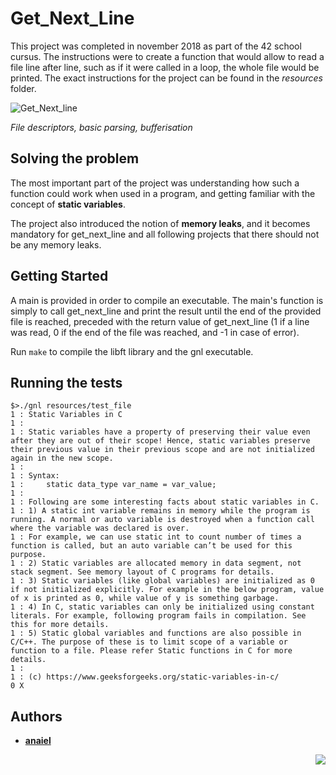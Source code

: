# Get_Next_Line

This project was completed in november 2018 as part of the 42 school cursus. The instructions were to create a function that would allow to read a file line after line, such as if it were called in a loop, the whole file would be printed. The exact instructions for the project can be found in the *resources* folder.

![Get_Next_line](https://i.imgur.com/9M2OsSX.png)

*File descriptors, basic parsing, bufferisation*

## Solving the problem

The most important part of the project was understanding how such a function could work when used in a program, and getting familiar with the concept of **static variables**.

The project also introduced the notion of **memory leaks**, and it becomes mandatory for get_next_line and all following projects that there should not be any memory leaks.

## Getting Started

A main is provided in order to compile an executable. The main's function is simply to call get_next_line and print the result until the end of the provided file is reached, preceded with the return value of get_next_line (1 if a line was read, 0 if the end of the file was reached, and -1 in case of error).

Run `make` to compile the libft library and the gnl executable.

## Running the tests

```
$>./gnl resources/test_file
1 : Static Variables in C
1 :
1 : Static variables have a property of preserving their value even after they are out of their scope! Hence, static variables preserve their previous value in their previous scope and are not initialized again in the new scope.
1 :
1 : Syntax:
1 : 	static data_type var_name = var_value;
1 :
1 : Following are some interesting facts about static variables in C.
1 : 1) A static int variable remains in memory while the program is running. A normal or auto variable is destroyed when a function call where the variable was declared is over.
1 : For example, we can use static int to count number of times a function is called, but an auto variable can’t be used for this purpose.
1 : 2) Static variables are allocated memory in data segment, not stack segment. See memory layout of C programs for details.
1 : 3) Static variables (like global variables) are initialized as 0 if not initialized explicitly. For example in the below program, value of x is printed as 0, while value of y is something garbage.
1 : 4) In C, static variables can only be initialized using constant literals. For example, following program fails in compilation. See this for more details.
1 : 5) Static global variables and functions are also possible in C/C++. The purpose of these is to limit scope of a variable or function to a file. Please refer Static functions in C for more details.
1 :
1 : (c) https://www.geeksforgeeks.org/static-variables-in-c/
0 X
```

## Authors

* **[anaiel](https://github.com/anaiel)**

<img align="right" src="https://i.imgur.com/vAp9aPj.png" />
